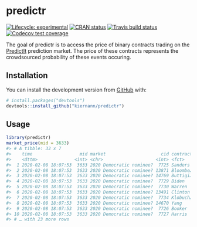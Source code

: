
<!-- README.md is generated from README.Rmd. Please edit that file -->

# predictr

<!-- badges: start -->

[![Lifecycle:
experimental](https://img.shields.io/badge/lifecycle-maturing-blue.svg)](https://www.tidyverse.org/lifecycle/#experimental)
[![CRAN
status](https://www.r-pkg.org/badges/version/predictr)](https://CRAN.R-project.org/package=predictr)
[![Travis build
status](https://travis-ci.org/kiernann/predictr?branch=master)](https://travis-ci.org/kiernann/predictr)
[![Codecov test
coverage](https://codecov.io/gh/kiernann/predictr/branch/master/graph/badge.svg)](https://codecov.io/gh/kiernann/predictr?branch=master)
<!-- badges: end -->

The goal of predictr is to access the price of binary contracts trading
on the [PredictIt](https://www.predictit.org/) prediction market. The
price of these contracts represents the crowdsourced probability of
these events occuring.

## Installation

You can install the development version from [GitHub]() with:

``` r
# install.packages("devtools")
devtools::install_github("kiernann/predictr")
```

## Usage

``` r
library(predictr)
market_price(mid = 3633)
#> # A tibble: 33 x 7
#>    time                  mid market                     cid contract  last close
#>    <dttm>              <int> <chr>                    <int> <fct>    <dbl> <dbl>
#>  1 2020-02-08 18:07:53  3633 2020 Democratic nominee?  7725 Sanders   0.45  0.44
#>  2 2020-02-08 18:07:53  3633 2020 Democratic nominee? 13871 Bloombe…  0.23  0.22
#>  3 2020-02-08 18:07:53  3633 2020 Democratic nominee? 14769 Buttigi…  0.17  0.18
#>  4 2020-02-08 18:07:53  3633 2020 Democratic nominee?  7729 Biden     0.13  0.13
#>  5 2020-02-08 18:07:53  3633 2020 Democratic nominee?  7730 Warren    0.05  0.07
#>  6 2020-02-08 18:07:53  3633 2020 Democratic nominee? 13491 Clinton   0.04  0.04
#>  7 2020-02-08 18:07:53  3633 2020 Democratic nominee?  7734 Klobuch…  0.03  0.02
#>  8 2020-02-08 18:07:53  3633 2020 Democratic nominee? 14670 Yang      0.02  0.04
#>  9 2020-02-08 18:07:53  3633 2020 Democratic nominee?  7726 Booker    0.01  0.01
#> 10 2020-02-08 18:07:53  3633 2020 Democratic nominee?  7727 Harris    0.01  0.01
#> # … with 23 more rows
```

<!-- refs: start -->

<!-- refs: end -->
